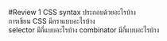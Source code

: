 #Review 1
    CSS syntax ประกอบด้วยอะไรบ้าง\
    การเขียน CSS มีกราแบบอะไรบ้าง\
    selector มีกี่แบบอะไรบ้าง
    combinator มีกี่แบบอะไรบ้าง
